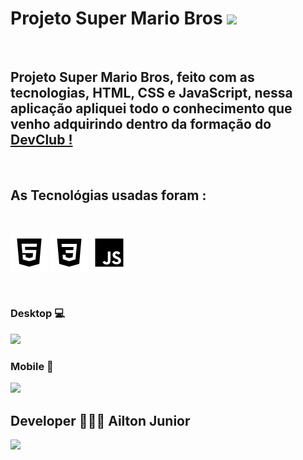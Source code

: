 <h1>Projeto Super Mario Bros <img src="https://raw.githubusercontent.com/ailtonjunior11/Super-Mario-Bros/c3dcd33e1349c961be100ffb5e6f9991574f235a/icon-mario.png" height="50px" /></h1>
<br>
<h2>Projeto Super Mario Bros, feito com as tecnologias, HTML, CSS e JavaScript,
nessa aplicação apliquei todo o conhecimento que venho adquirindo dentro da formação do <a href="https://rodolfomori.com.br/devclub">DevClub !</a></h2>
<br>
<h2>As Tecnológias usadas foram :</h2>
<br>
<p left="center">
<img src="https://github.com/ailtonjunior11/Projeto-Portfolio/raw/main/assets/html5-logo.png?raw=true">
<img src="https://github.com/ailtonjunior11/Projeto-Portfolio/raw/main/assets/css3-logo.png?raw=true">
<img src="https://raw.githubusercontent.com/ailtonjunior11/Projeto-Portfolio/f683677a810569723abdb8c177210090ce0c2b5c/assets/javascript-logo.png">
 </p>
 <br>
<h3>Desktop 💻</h3>
<img src="https://raw.githubusercontent.com/ailtonjunior11/Super-Mario-Bros/1a3de14a4c2c0d3e04abf749fa09cdb73aec026a/mario-desktop.png">
 <br>
 <h3>Mobile 📱</h3>
 <img src="https://raw.githubusercontent.com/ailtonjunior11/Super-Mario-Bros/1a3de14a4c2c0d3e04abf749fa09cdb73aec026a/mario-mobile.png" />
 <br>
 <h2>Developer 👨🏽‍💻  Ailton Junior</h2>
 <img src="https://github.com/ailtonjunior11/Projeto-Quem-sou-Eu/raw/main/photo_2023-07-28_21-08-14.jpg?raw=true" height="300px" />
